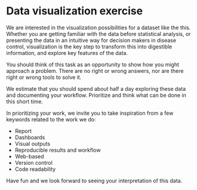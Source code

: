 # Data visualization exercise

We are interested in the visualization possibilities for a dataset
like the this. Whether you are getting familiar with the data before
statistical analysis, or presenting the data in an intuitive way for
decision makers in disease control, visualization is the key step to
transform this into digestible information, and explore key features
of the data.

You should think of this task as an opportunity to show how you might
approach a problem. There are no right or wrong answers, nor are there
right or wrong tools to solve it.

We estimate that you should spend about half a day exploring these
data and documenting your workflow. Prioritize and think what can be
done in this short time.

In prioritizing your work, we invite you to take inspiration from a
few keywords related to the work we do:

* Report
* Dashboards
* Visual outputs
* Reproducible results and workflow
* Web-based
* Version control
* Code readability

Have fun and we look forward to seeing your interpretation of this
data.

